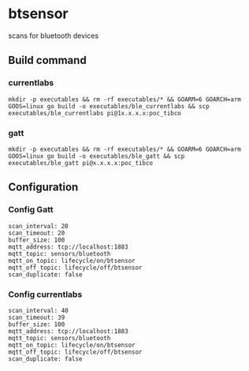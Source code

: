 # btsensor
scans for bluetooth devices

## Build command

### currentlabs
```
mkdir -p executables && rm -rf executables/* && GOARM=6 GOARCH=arm GOOS=linux go build -o executables/ble_currentlabs && scp executables/ble_currentlabs pi@1x.x.x.x:poc_tibco
```
### gatt
```
mkdir -p executables && rm -rf executables/* && GOARM=6 GOARCH=arm GOOS=linux go build -o executables/ble_gatt && scp executables/ble_gatt pi@x.x.x.x:poc_tibco
```

## Configuration

### Config Gatt

```
scan_interval: 20
scan_timeout: 20
buffer_size: 100
mqtt_address: tcp://localhost:1883
mqtt_topic: sensors/bluetooth
mqtt_on_topic: lifecycle/on/btsensor
mqtt_off_topic: lifecycle/off/btsensor
scan_duplicate: false
```
### Config currentlabs
```
scan_interval: 40
scan_timeout: 39
buffer_size: 100
mqtt_address: tcp://localhost:1883
mqtt_topic: sensors/bluetooth
mqtt_on_topic: lifecycle/on/btsensor
mqtt_off_topic: lifecycle/off/btsensor
scan_duplicate: false
```
